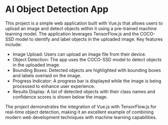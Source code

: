 # AI Object Detection App
This project is a simple web application built with Vue.js that allows users to upload an image and detect objects within it using a pre-trained machine learning model. The application leverages TensorFlow.js and the COCO-SSD model to identify and label objects in the uploaded image. Key features include:

- Image Upload: Users can upload an image file from their device.
- Object Detection: The app uses the COCO-SSD model to detect objects in the uploaded image.
- Bounding Boxes: Detected objects are highlighted with bounding boxes and labels overlaid on the image.
- Progress Indicator: A progress bar is displayed while the image is being processed to enhance user experience.
- Results Display: A list of detected objects with their class names and confidence scores is shown below the image.

The project demonstrates the integration of Vue.js with TensorFlow.js for real-time object detection, making it an excellent example of combining modern web development techniques with machine learning capabilities.
